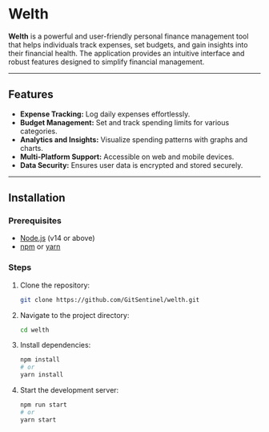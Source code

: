 # Welth

**Welth** is a powerful and user-friendly personal finance management tool that helps individuals track expenses, set budgets, and gain insights into their financial health. The application provides an intuitive interface and robust features designed to simplify financial management.

---

## Features

- **Expense Tracking:** Log daily expenses effortlessly.
- **Budget Management:** Set and track spending limits for various categories.
- **Analytics and Insights:** Visualize spending patterns with graphs and charts.
- **Multi-Platform Support:** Accessible on web and mobile devices.
- **Data Security:** Ensures user data is encrypted and stored securely.

---

## Installation

### Prerequisites
- [Node.js](https://nodejs.org/) (v14 or above)
- [npm](https://www.npmjs.com/) or [yarn](https://yarnpkg.com/)

### Steps

1. Clone the repository:
   ```bash
   git clone https://github.com/GitSentinel/welth.git
   
2. Navigate to the project directory:
   ```bash
   cd welth

3. Install dependencies:
   ```bash
   npm install
   # or
   yarn install

4. Start the development server:
   ```bash
   npm run start
   # or
   yarn start


